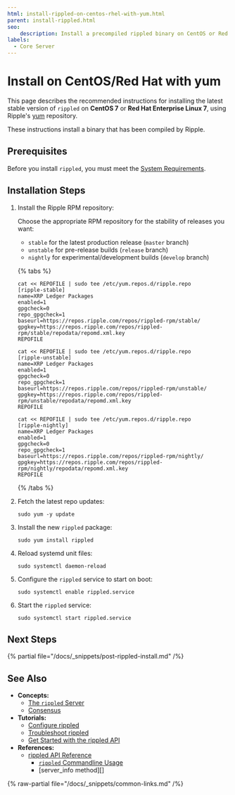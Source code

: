 ```yaml
---
html: install-rippled-on-centos-rhel-with-yum.html
parent: install-rippled.html
seo:
    description: Install a precompiled rippled binary on CentOS or Red Hat Enterprise Linux.
labels:
  - Core Server
---
```

# Install on CentOS/Red Hat with yum

This page describes the recommended instructions for installing the latest stable version of `rippled` on **CentOS 7** or **Red Hat Enterprise Linux 7**, using Ripple's [yum](https://en.wikipedia.org/wiki/Yellowdog_Updater,_Modified) repository.

These instructions install a binary that has been compiled by Ripple.


## Prerequisites

Before you install `rippled`, you must meet the [System Requirements](system-requirements.md).


## Installation Steps

1. Install the Ripple RPM repository:

    Choose the appropriate RPM repository for the stability of releases you want:

    - `stable` for the latest production release (`master` branch)
    - `unstable` for pre-release builds (`release` branch)
    - `nightly` for experimental/development builds (`develop` branch)

    {% tabs %}

    ```{% label="Stable" %}
    cat << REPOFILE | sudo tee /etc/yum.repos.d/ripple.repo
    [ripple-stable]
    name=XRP Ledger Packages
    enabled=1
    gpgcheck=0
    repo_gpgcheck=1
    baseurl=https://repos.ripple.com/repos/rippled-rpm/stable/
    gpgkey=https://repos.ripple.com/repos/rippled-rpm/stable/repodata/repomd.xml.key
    REPOFILE
    ```

    ```{% label="Pre-release" %}
    cat << REPOFILE | sudo tee /etc/yum.repos.d/ripple.repo
    [ripple-unstable]
    name=XRP Ledger Packages
    enabled=1
    gpgcheck=0
    repo_gpgcheck=1
    baseurl=https://repos.ripple.com/repos/rippled-rpm/unstable/
    gpgkey=https://repos.ripple.com/repos/rippled-rpm/unstable/repodata/repomd.xml.key
    REPOFILE
    ```

    ```{% label="Development" %}
    cat << REPOFILE | sudo tee /etc/yum.repos.d/ripple.repo
    [ripple-nightly]
    name=XRP Ledger Packages
    enabled=1
    gpgcheck=0
    repo_gpgcheck=1
    baseurl=https://repos.ripple.com/repos/rippled-rpm/nightly/
    gpgkey=https://repos.ripple.com/repos/rippled-rpm/nightly/repodata/repomd.xml.key
    REPOFILE
    ```

    {% /tabs %}

2. Fetch the latest repo updates:

    ```
    sudo yum -y update
    ```

3. Install the new `rippled` package:

    ```
    sudo yum install rippled
    ```

4. Reload systemd unit files:

    ```
    sudo systemctl daemon-reload
    ```

5. Configure the `rippled` service to start on boot:

    ```
    sudo systemctl enable rippled.service
    ```

6. Start the `rippled` service:

    ```
    sudo systemctl start rippled.service
    ```


## Next Steps

{% partial file="/docs/_snippets/post-rippled-install.md" /%}


## See Also

- **Concepts:**
    - [The `rippled` Server](../../concepts/networks-and-servers/index.md)
    - [Consensus](../../concepts/consensus-protocol/index.md)
- **Tutorials:**
    - [Configure rippled](../configuration/index.md)
    - [Troubleshoot rippled](../troubleshooting/index.md)
    - [Get Started with the rippled API](../../tutorials/http-websocket-apis/build-apps/get-started.md)
- **References:**
    - [rippled API Reference](../../references/http-websocket-apis/index.md)
        - [`rippled` Commandline Usage](../commandline-usage.md)
        - [server_info method][]

{% raw-partial file="/docs/_snippets/common-links.md" /%}
